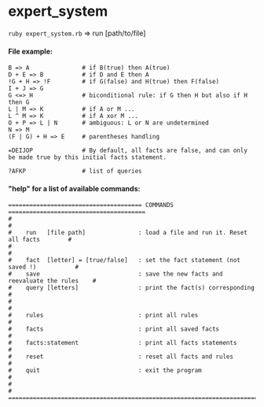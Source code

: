 # expert_system

```ruby expert_system.rb```  => run [path/to/file]

<h4>File example:</h4>

```
B => A               # if B(true) then A(true)
D + E => B           # if D and E then A
!G + H => !F         # if G(false) and H(true) then F(false)
I + J => G
G <=> H              # biconditional rule: if G then H but also if H then G
L | M => K           # if A or M ...
L ^ M => K           # if A xor M ...
O + P => L | N       # ambiguous: L or N are undetermined
N => M
(F | G) + H => E     # parentheses handling

=DEIJOP              # By default, all facts are false, and can only be made true by this initial facts statement.

?AFKP                # list of queries
```

<h4>"help" for a list of available commands:</h4>

```
====================================== COMMANDS =======================================
#                                                                                     #
#    run   [file path]               : load a file and run it. Reset all facts        #
#                                                                                     #
#    fact  [letter] = [true/false]   : set the fact statement (not saved !)           #
#    save                            : save the new facts and reevaluate the rules    #
#    query [letters]                 : print the fact(s) corresponding                #
#                                                                                     #
#    rules                           : print all rules                                #
#    facts                           : print all saved facts                          #
#    facts:statement                 : print all facts statements                     #
#    reset                           : reset all facts and rules                      #
#    quit                            : exit the program                               #
#                                                                                     #
=======================================================================================
```
